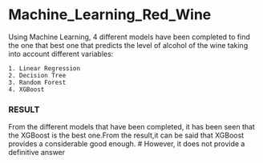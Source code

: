 # Machine_Learning_Red_Wine

Using Machine Learning, 4 different models have been completed to find the one that best one that predicts the level of alcohol of the wine taking into account different variables:

    1. Linear Regression
    2. Decision Tree
    3. Random Forest
    4. XGBoost

### RESULT

From the different models that have been completed, it has been seen that the XGBoost is the best one.From the result,it can be said that XGBoost provides a considerable good enough. # However, it does not provide a definitive answer

